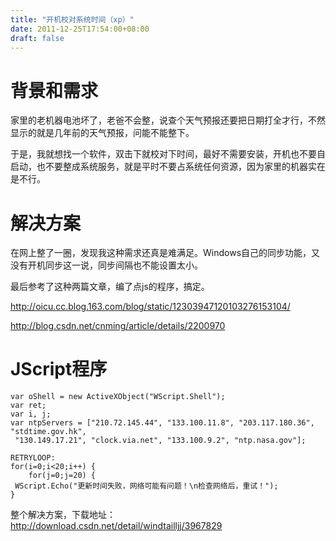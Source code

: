 ```yaml
---
title: "开机校对系统时间（xp）"
date: 2011-12-25T17:54:00+08:00
draft: false
---
```


背景和需求
=====


家里的老机器电池坏了，老爸不会整，说查个天气预报还要把日期打全才行，不然显示的就是几年前的天气预报，问能不能整下。


于是，我就想找一个软件，双击下就校对下时间，最好不需要安装，开机也不要自启动，也不要整成系统服务，就是平时不要占系统任何资源，因为家里的机器实在是不行。


解决方案
====


在网上整了一圈，发现我这种需求还真是难满足。Windows自己的同步功能，又没有开机同步这一说，同步间隔也不能设置太小。


最后参考了这种两篇文章，编了点js的程序，搞定。  




<http://oicu.cc.blog.163.com/blog/static/12303947120103276153104/>


<http://blog.csdn.net/cnming/article/details/2200970>


JScript程序
=========



```
var oShell = new ActiveXObject("WScript.Shell");
var ret;
var i, j;
var ntpServers = ["210.72.145.44", "133.100.11.8", "203.117.180.36", "stdtime.gov.hk", 
 "130.149.17.21", "clock.via.net", "133.100.9.2", "ntp.nasa.gov"];

RETRYLOOP:
for(i=0;i<20;i++) {
	for(j=0;j=20) {
 WScript.Echo("更新时间失败，网络可能有问题！\n检查网络后，重试！");
}
```
整个解决方案，下载地址：<http://download.csdn.net/detail/windtailljj/3967829>  

  




